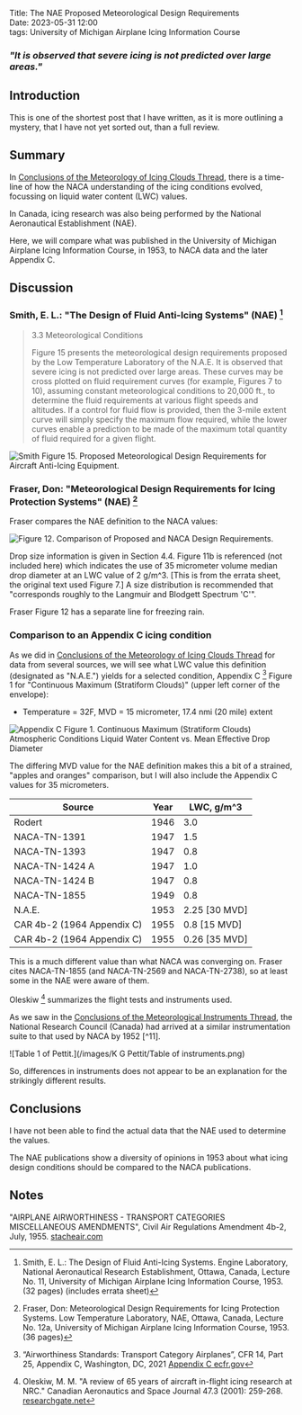 Title: The NAE Proposed Meteorological Design Requirements   
Date: 2023-05-31 12:00  
tags: University of Michigan Airplane Icing Information Course  

### _"It is observed that severe icing is not predicted over large areas."_  

## Introduction  

This is one of the shortest post that I have written, 
as it is more outlining a mystery, that I have not yet sorted out, than a full review.  

## Summary  

In [Conclusions of the Meteorology of Icing Clouds Thread]({filename}Conclusions%20of%20the%20Meteorology%20of%20Icing%20Clouds%20Thread.md#tracking-lwc-values), 
there is a time-line of how the NACA understanding of the icing conditions evolved, 
focussing on liquid water content (LWC) values. 

In Canada, icing research was also being performed by the National Aeronautical Establishment (NAE). 

Here, we will compare what was published in the 
University of Michigan Airplane Icing Information Course, in 1953,
to NACA data and the later Appendix C.

## Discussion 

### Smith, E. L.: "The Design of Fluid Anti-Icing Systems" (NAE) [^1]  

>3.3 Meteorological Conditions  
> 
>Figure 15 presents the meteorological design requirements proposed by the Low 
Temperature Laboratory of the N.A.E. 
It is observed that severe icing is not predicted over large areas. 
These curves may be cross plotted on fluid requirement 
curves (for example, Figures 7 to 10), assuming constant meteorological conditions 
to 20,000 ft., to determine the fluid requirements at various flight speeds and 
altitudes. If a control for fluid flow is provided, then the 3-mile extent curve 
will simply specify the maximum flow required, while the lower curves enable a 
prediction to be made of the maximum total quantity of fluid required for a given 
flight.

![Smith Figure 15. Proposed Meteorological Design Requirements 
for Aircraft Anti-Icing Equipment.](images%2FFraser%20Flight%2FSmith%20Figure%2015.png)  

### Fraser, Don: "Meteorological Design Requirements for Icing Protection Systems" (NAE) [^2]  

Fraser compares the NAE definition to the NACA values: 

![Figure 12. Comparison of Proposed and NACA Design Requirements.](images%2FFraser%20Flight%2FFigure%2012.png)  

Drop size information is given in Section 4.4. 
Figure 11b is referenced (not included here) which indicates the use of 
35 micrometer volume median drop diameter at an LWC value of 2 g/m^3. 
[This is from the errata sheet, the original text used Figure 7.] 
A size distribution is recommended that "corresponds roughly to the Langmuir and Blodgett Spectrum 'C'". 

Fraser Figure 12 has a separate line for freezing rain. 

### Comparison to an Appendix C icing condition  

As we did in 
[Conclusions of the Meteorology of Icing Clouds Thread]({filename}Conclusions%20of%20the%20Meteorology%20of%20Icing%20Clouds%20Thread.md#tracking-lwc-values) 
for data from several sources, 
we will see what LWC value this definition (designated as "N.A.E.") yields 
for a selected condition, Appendix C [^3] Figure 1
for "Continuous Maximum (Stratiform Clouds)" (upper left corner of the envelope):  

- Temperature = 32F, MVD = 15 micrometer, 17.4 nmi (20 mile) extent  

![Appendix C Figure 1. Continuous Maximum (Stratiform Clouds) 
Atmospheric Conditions 
Liquid Water Content vs. Mean Effective Drop Diameter](images%2FAppCfig1.png)  

The differing MVD value for the NAE definition makes this a bit of a strained, 
"apples and oranges" comparison, but I will also include the Appendix C 
values for 35 micrometers. 

| Source                     | Year | LWC, g/m^3    |
|----------------------------|------|---------------|
| Rodert                     | 1946 | 3.0           |
| NACA-TN-1391               | 1947 | 1.5           |
| NACA-TN-1393               | 1947 | 0.8           |
| NACA-TN-1424 A             | 1947 | 1.0           |
| NACA-TN-1424 B             | 1947 | 0.8           |
| NACA-TN-1855               | 1949 | 0.8           |
| N.A.E.                     | 1953 | 2.25 [30 MVD] |
| CAR 4b-2 (1964 Appendix C) | 1955 | 0.8  [15 MVD] |
| CAR 4b-2 (1964 Appendix C) | 1955 | 0.26 [35 MVD] |

This is a much different value than what NACA was converging on. 
Fraser cites NACA-TN-1855 (and NACA-TN-2569 and NACA-TN-2738), 
so at least some in the NAE were aware of them. 

Oleskiw [^5] summarizes the flight tests and instruments used. 

As we saw in the 
[Conclusions of the Meteorological Instruments Thread]({filename}Conclusions%20of%20the%20Meteorological%20Instruments%20Thread.md), 
the National Research Council (Canada) had arrived at a similar instrumentation suite to that used by NACA by 1952 [^11].    

![Table 1 of Pettit.](/images/K G Pettit/Table of instruments.png)  

So, differences in instruments does not appear to be an explanation for the strikingly different results. 

## Conclusions  

I have not been able to find the actual data that the NAE used to determine the values. 

The NAE publications show a diversity of opinions in 1953 about what icing design conditions should be 
compared to the NACA publications. 

## Notes  

[^1]: Smith, E. L.: The Design of Fluid Anti-Icing Systems. Engine Laboratory, National Aeronautical Research Establishment, Ottawa, Canada, Lecture No. 11, University of Michigan Airplane Icing Information Course, 1953.  (32 pages) (includes errata sheet)  
[^2]: Fraser, Don: Meteorological Design Requirements for Icing Protection Systems. Low Temperature Laboratory, NAE, Ottawa, Canada, Lecture No. 12a, University of Michigan Airplane Icing Information Course, 1953.  (36 pages) 
[^3]: “Airworthiness Standards: Transport Category Airplanes”, CFR 14, Part 25, Appendix C, Washington, DC, 2021 [Appendix C ecfr.gov](https://www.ecfr.gov/current/title-14/chapter-I/subchapter-C/part-25/appendix-Appendix%20C%20to%20Part%2025)  
[^4]:
"AIRPLANE AIRWORTHINESS - TRANSPORT CATEGORIES MISCELLANEOUS AMENDMENTS", Civil Air Regulations Amendment 4b-2, July, 1955. 
[stacheair.com](http://www.stacheair.com/data/At%20Work%209B%20Repair%20Station%20CD/Data%20Info/CAR%27s/CAR%20Part%20%204b/PDF/Part%2004b-02.pdf)  
[^5]: Oleskiw, M. M. "A review of 65 years of aircraft in-flight icing research at NRC." Canadian Aeronautics and Space Journal 47.3 (2001): 259-268. [researchgate.net](https://www.researchgate.net/publication/44057561_A_Review_of_65_Years_of_Aircraft_In-Flight_Icing_Research_at_NRC)  
[^6]: Pettit, K. G.: "'The Rockcliffe Ice Wagon' and its role in Canadian icing research." Publ. R. Met. Soc. Canad. Branch, Toronto 2 (1951). [cmosarchives.ca](http://cmosarchives.ca/RMS/r0205.pdf)  
